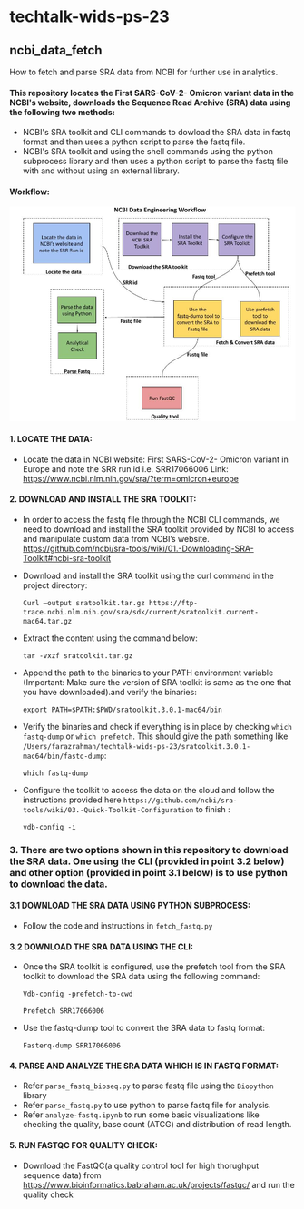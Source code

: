 # techtalk-wids-ps-23

## ncbi_data_fetch
How to fetch and parse SRA data from NCBI for further use in analytics.

#### This repository locates the First SARS-CoV-2- Omicron variant data in the NCBI's website, downloads the Sequence Read Archive (SRA) data using the following two methods:
  - NCBI's SRA toolkit and CLI commands to dowload the SRA data in fastq format and then uses a python script to parse the fastq file.
  - NCBI's SRA toolkit and using the shell commands using the python subprocess library and then uses a python script to parse the fastq file with and without using an external library.


#### Workflow:

![Workflow](https://github.com/farazrahman/ncbi_data_fetch/blob/main/NCBI%20Data%20Engineering%20Workflow.jpg)

#### 1. LOCATE THE DATA:
- Locate the data in NCBI website: First SARS-CoV-2- Omicron variant in Europe and note the SRR run id i.e. SRR17066006
Link: https://www.ncbi.nlm.nih.gov/sra/?term=omicron+europe


#### 2. DOWNLOAD AND INSTALL THE SRA TOOLKIT:
- In order to access the fastq file through the NCBI CLI commands, we need to download and install the SRA toolkit provided by NCBI to access and manipulate custom data from NCBI’s website. https://github.com/ncbi/sra-tools/wiki/01.-Downloading-SRA-Toolkit#ncbi-sra-toolkit


- Download and install the SRA toolkit using the curl command in the project directory:
  ```
  Curl –output sratoolkit.tar.gz https://ftp-trace.ncbi.nlm.nih.gov/sra/sdk/current/sratoolkit.current-mac64.tar.gz
  ```

- Extract the content using the command below: 
    ```
    tar -vxzf sratoolkit.tar.gz
    ```

- Append the path to the binaries to your PATH environment variable (Important: Make sure the version of SRA toolkit is same as the one that you have downloaded).and verify the binaries:
    ````
    export PATH=$PATH:$PWD/sratoolkit.3.0.1-mac64/bin
  ````

- Verify the binaries and check if everything is in place by checking `which fastq-dump` or `which prefetch`. This should give the path something like `/Users/farazrahman/techtalk-wids-ps-23/sratoolkit.3.0.1-mac64/bin/fastq-dump`:
    ````
    which fastq-dump
    ````
- Configure the toolkit to access the data on the cloud and follow the instructions provided here `https://github.com/ncbi/sra-tools/wiki/03.-Quick-Toolkit-Configuration` to finish :
    ````
    vdb-config -i
    ````

### 3. There are two options shown in this repository to download the SRA data. One using the CLI (provided in point 3.2 below) and other option (provided in point 3.1 below) is to use python to download the data. 

#### 3.1 DOWNLOAD THE SRA DATA USING PYTHON SUBPROCESS:
- Follow the code and instructions in `fetch_fastq.py`

#### 3.2 DOWNLOAD THE SRA DATA USING THE CLI:
- Once the SRA toolkit is configured, use the prefetch tool from the SRA toolkit to download the SRA data  using the following command: 
    ````
    Vdb-config -prefetch-to-cwd
    ````
    ````
    Prefetch SRR17066006
    ````

- Use the fastq-dump tool to convert the SRA data to fastq format:
    ````
    Fasterq-dump SRR17066006
    ````

#### 4. PARSE AND ANALYZE THE SRA DATA WHICH IS IN FASTQ FORMAT:

- Refer `parse_fastq_bioseq.py` to parse fastq file using the `Biopython` library
- Refer `parse_fastq.py` to use python to parse fastq file for analysis. 
- Refer `analyze-fastq.ipynb` to run some basic visualizations like checking the quality, base count (ATCG) and distribution of read length.


#### 5. RUN FASTQC FOR QUALITY CHECK:

- Download the FastQC(a quality control tool for high thorughput sequence data) from https://www.bioinformatics.babraham.ac.uk/projects/fastqc/
and run the quality check
